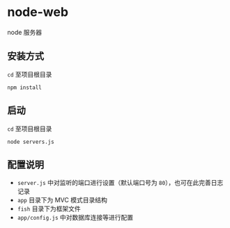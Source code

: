 # node-web
node 服务器

## 安装方式
`cd` 至项目根目录
```
npm install
```
## 启动
`cd` 至项目根目录
```
node servers.js
```
## 配置说明
- `server.js` 中对监听的端口进行设置（默认端口号为 `80`），也可在此完善日志记录
- `app` 目录下为 MVC 模式目录结构
- `fish` 目录下为框架文件
- `app/config.js` 中对数据库连接等进行配置

